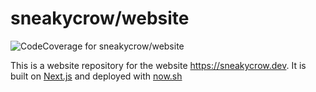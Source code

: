# sneakycrow/website
![CodeCoverage for sneakycrow/website](https://codecov.io/gh/sneakycrow/website/branch/master/graph/badge.svg)

This is a website repository for the website https://sneakycrow.dev. It is built on [Next.js](https://nextjs.org/) and deployed with [now.sh](https://now.sh)